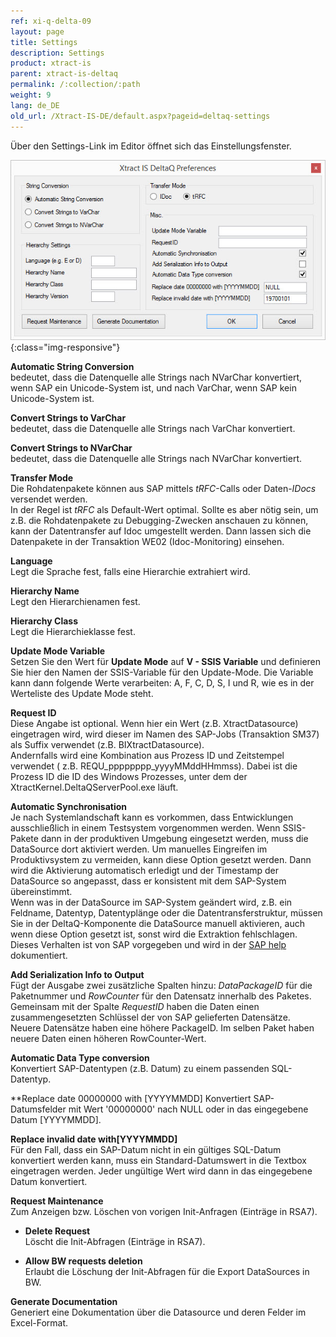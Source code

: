 ```yaml
---
ref: xi-q-delta-09
layout: page
title: Settings
description: Settings
product: xtract-is
parent: xtract-is-deltaq
permalink: /:collection/:path
weight: 9
lang: de_DE
old_url: /Xtract-IS-DE/default.aspx?pageid=deltaq-settings
---
```


Über den Settings-Link im Editor öffnet sich das Einstellungsfenster.

![XIS_DeltaQ_Settings](/img/content/XIS_DeltaQ_Settings.jpg){:class="img-responsive"}


**Automatic String Conversion**<br>
bedeutet, dass die Datenquelle alle Strings nach NVarChar konvertiert, wenn SAP ein Unicode-System ist, und nach VarChar, wenn SAP kein Unicode-System ist.

**Convert Strings to VarChar**<br>
bedeutet, dass die Datenquelle alle Strings nach VarChar konvertiert.

**Convert Strings to NVarChar**<br>
bedeutet, dass die Datenquelle alle Strings nach NVarChar konvertiert.

**Transfer Mode**<br>
Die Rohdatenpakete können aus SAP mittels *tRFC*-Calls oder Daten-*IDocs* versendet werden. <br>
In der Regel ist *tRFC* als Default-Wert optimal. Sollte es aber nötig sein, um z.B. die Rohdatenpakete zu Debugging-Zwecken anschauen zu können, kann der Datentransfer auf Idoc umgestellt werden. Dann lassen sich die Datenpakete in der Transaktion WE02 (Idoc-Monitoring) einsehen. 

**Language**<br>
Legt die Sprache fest, falls eine Hierarchie extrahiert wird.

**Hierarchy Name**<br>
Legt den Hierarchienamen fest.

**Hierarchy Class**<br>
Legt die Hierarchieklasse fest.

**Update Mode Variable**<br>
Setzen Sie den Wert für **Update Mode** auf **V - SSIS Variable** und definieren Sie hier den Namen der SSIS-Variable für den Update-Mode. Die Variable kann dann folgende Werte verarbeiten: A, F, C, D, S, I und R, wie es in der Werteliste des Update Mode steht.

**Request ID**<br>
Diese Angabe ist optional. 
Wenn hier ein Wert (z.B. XtractDatasource) eingetragen wird, wird dieser im Namen des SAP-Jobs (Transaktion SM37) als Suffix verwendet (z.B. BIXtractDatasource). <br>
Andernfalls wird eine Kombination aus Prozess ID und Zeitstempel verwendet ( z.B. REQU_pppppppp_yyyyMMddHHmmss). Dabei ist die Prozess ID die ID des Windows Prozesses, unter dem der XtractKernel.DeltaQServerPool.exe läuft.

**Automatic Synchronisation**<br>
Je nach Systemlandschaft kann es vorkommen, dass Entwicklungen ausschließlich in einem Testsystem vorgenommen werden. Wenn SSIS-Pakete dann in der produktiven Umgebung eingesetzt werden, muss die DataSource dort aktiviert werden. Um manuelles Eingreifen im Produktivsystem zu vermeiden, kann diese Option gesetzt werden. Dann wird die Aktivierung automatisch erledigt und der Timestamp der DataSource so angepasst, dass er konsistent mit dem SAP-System übereinstimmt.<br>
Wenn was in der DataSource im SAP-System geändert wird, z.B. ein Feldname, Datentyp, Datentyplänge oder die Datentransferstruktur, müssen Sie in der DeltaQ-Komponente die DataSource manuell aktivieren, auch wenn diese Option gesetzt ist, sonst wird die Extraktion fehlschlagen. Dieses Verhalten ist von SAP vorgegeben und wird in der [SAP help](https://help.sap.com/viewer/ccc9cdbdc6cd4eceaf1e5485b1bf8f4b/7.4.19/de-DE/4a12eaff76df1b42e10000000a42189c.html) dokumentiert.

**Add Serialization Info to Output**<br>
Fügt der Ausgabe zwei zusätzliche Spalten hinzu: *DataPackageID* für die Paketnummer und *RowCounter* für den Datensatz innerhalb des Paketes.<br>
Gemeinsam mit der Spalte *RequestID* haben die Daten einen zusammengesetzten Schlüssel der von SAP gelieferten Datensätze.<br>
Neuere Datensätze haben eine höhere PackageID.
Im selben Paket haben neuere Daten einen höheren RowCounter-Wert. 

**Automatic Data Type conversion**<br>
Konvertiert SAP-Datentypen (z.B. Datum) zu einem passenden SQL-Datentyp.

**Replace date 00000000 with [YYYYMMDD]
Konvertiert SAP-Datumsfelder mit Wert '00000000' nach NULL oder in das eingegebene Datum [YYYYMMDD].

**Replace invalid date  with[YYYYMMDD]**<br>
Für den Fall, dass ein SAP-Datum nicht in ein gültiges SQL-Datum konvertiert werden kann, muss ein Standard-Datumswert in die Textbox eingetragen werden. Jeder ungültige Wert wird dann in das eingegebene Datum konvertiert.<br>

**Request Maintenance**<br>
Zum Anzeigen bzw. Löschen von vorigen Init-Anfragen (Einträge in RSA7).

- **Delete Request**<br>
    Löscht die Init-Abfragen (Einträge in RSA7).

- **Allow BW requests deletion**<br>
    Erlaubt die Löschung der Init-Abfragen für die Export DataSources in BW. 

**Generate Documentation**<br>
Generiert eine Dokumentation über die Datasource und deren Felder im Excel-Format.